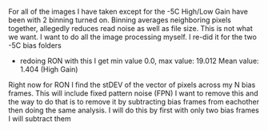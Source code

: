 

For all of the images I have taken except for the -5C High/Low Gain have been with 2 binning turned on. Binning averages neighboring pixels together, allegedly reduces read noise as well as file size. This is not what we want. I want to do all the image processing myself. I re-did it for the two -5C bias folders

- redoing RON with this I get min value 0.0, max value: 19.012 Mean value: 1.404 (High Gain)

Right now for RON I find the stDEV of the vector of pixels across my N bias frames. This will include fixed pattern noise (FPN) I want to remove this and the way to do that is to remove it by subtracting bias frames from eachother then doing the same analysis. I will do this by first with only two bias frames I will subtract them 
